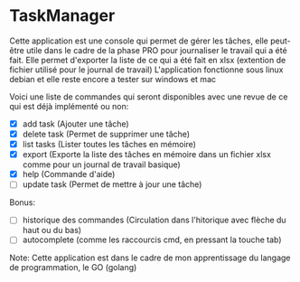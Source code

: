 # TaskManager
Cette application est une console qui permet de gérer les tâches, elle peut-être utile dans le cadre de la phase PRO pour journaliser le travail qui a été fait.
Elle permet d'exporter la liste de ce qui a été fait en xlsx (extention de fichier utilisé pour le journal de travail)
L'application fonctionne sous linux debian et elle reste encore a tester sur windows et mac

Voici une liste de commandes qui seront disponibles avec une revue de ce qui est déjà implémenté ou non:
- [x] add task (Ajouter une tâche)
- [x] delete task (Permet de supprimer une tâche)
- [x] list tasks (Lister toutes les tâches en mémoire)
- [x] export (Exporte la liste des tâches en mémoire dans un fichier xlsx comme pour un journal de travail basique)
- [x] help (Commande d'aide)
- [ ] update task (Permet de mettre à jour une tâche)

Bonus:
- [ ] historique des commandes (Circulation dans l'hitorique avec flèche du haut ou du bas)
- [ ] autocomplete (comme les raccourcis cmd, en pressant la touche tab)

Note: 
Cette application est dans le cadre de mon apprentissage du langage de programmation, le GO (golang)
